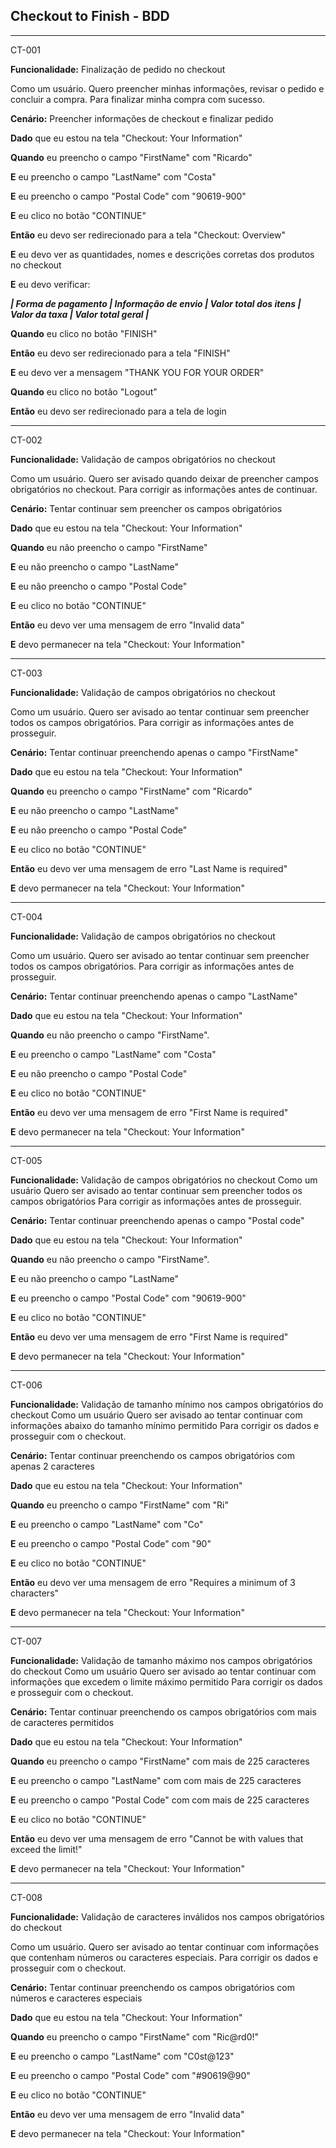 ## Checkout to Finish - BDD

---
CT-001

**Funcionalidade:** Finalização de pedido no checkout

Como um usuário.
Quero preencher minhas informações, revisar o pedido e concluir a compra.
Para finalizar minha compra com sucesso.

**Cenário:** Preencher informações de checkout e finalizar pedido

**Dado** que eu estou na tela "Checkout: Your Information"

**Quando** eu preencho o campo "FirstName" com "Ricardo"

**E** eu preencho o campo "LastName" com "Costa"

**E** eu preencho o campo "Postal Code" com "90619-900"

**E** eu clico no botão "CONTINUE"

**Então** eu devo ser redirecionado para a tela "Checkout: Overview"

**E** eu devo ver as quantidades, nomes e descrições corretas dos produtos no checkout

**E** eu devo verificar:

**_| Forma de pagamento | Informação de envio | Valor total dos itens | Valor da taxa | Valor total geral |_**

**Quando** eu clico no botão "FINISH"

**Então** eu devo ser redirecionado para a tela "FINISH"

**E** eu devo ver a mensagem "THANK YOU FOR YOUR ORDER"

**Quando** eu clico no botão "Logout"

**Então** eu devo ser redirecionado para a tela de login

---
CT-002

**Funcionalidade:** Validação de campos obrigatórios no checkout

Como um usuário.
Quero ser avisado quando deixar de preencher campos obrigatórios no checkout.
Para corrigir as informações antes de continuar.

**Cenário:** Tentar continuar sem preencher os campos obrigatórios

**Dado** que eu estou na tela "Checkout: Your Information"

**Quando** eu não preencho o campo "FirstName"

**E** eu não preencho o campo "LastName"

**E** eu não preencho o campo "Postal Code"

**E** eu clico no botão "CONTINUE"

**Então** eu devo ver uma mensagem de erro "Invalid data"

**E** devo permanecer na tela "Checkout: Your Information"

---
CT-003

**Funcionalidade:** Validação de campos obrigatórios no checkout

Como um usuário.
Quero ser avisado ao tentar continuar sem preencher todos os campos obrigatórios.
Para corrigir as informações antes de prosseguir.

**Cenário:** Tentar continuar preenchendo apenas o campo "FirstName"

**Dado** que eu estou na tela "Checkout: Your Information"

**Quando** eu preencho o campo "FirstName" com "Ricardo"

**E** eu não preencho o campo "LastName"

**E** eu não preencho o campo "Postal Code"

**E** eu clico no botão "CONTINUE"

**Então** eu devo ver uma mensagem de erro "Last Name is required"

**E** devo permanecer na tela "Checkout: Your Information"

---
CT-004

**Funcionalidade:** Validação de campos obrigatórios no checkout

Como um usuário.
Quero ser avisado ao tentar continuar sem preencher todos os campos obrigatórios.
Para corrigir as informações antes de prosseguir.

**Cenário:** Tentar continuar preenchendo apenas o campo "LastName"

**Dado** que eu estou na tela "Checkout: Your Information"

**Quando** eu não preencho o campo "FirstName".

**E** eu preencho o campo "LastName" com "Costa"

**E** eu não preencho o campo "Postal Code"

**E** eu clico no botão "CONTINUE"

**Então** eu devo ver uma mensagem de erro "First Name is required"

**E** devo permanecer na tela "Checkout: Your Information"

---
CT-005

**Funcionalidade:** Validação de campos obrigatórios no checkout
Como um usuário
Quero ser avisado ao tentar continuar sem preencher todos os campos obrigatórios
Para corrigir as informações antes de prosseguir.

**Cenário:** Tentar continuar preenchendo apenas o campo "Postal code"

**Dado** que eu estou na tela "Checkout: Your Information"

**Quando** eu não preencho o campo "FirstName".

**E** eu não preencho o campo "LastName"

**E** eu preencho o campo "Postal Code" com "90619-900"

**E** eu clico no botão "CONTINUE"

**Então** eu devo ver uma mensagem de erro "First Name is required"

**E** devo permanecer na tela "Checkout: Your Information"

---
CT-006

**Funcionalidade:** Validação de tamanho mínimo nos campos obrigatórios do checkout
Como um usuário
Quero ser avisado ao tentar continuar com informações abaixo do tamanho mínimo permitido
Para corrigir os dados e prosseguir com o checkout.

**Cenário:** Tentar continuar preenchendo os campos obrigatórios com apenas 2 caracteres

**Dado** que eu estou na tela "Checkout: Your Information"

**Quando** eu preencho o campo "FirstName" com "Ri"

**E** eu preencho o campo "LastName" com "Co"

**E** eu preencho o campo "Postal Code" com "90"

**E** eu clico no botão "CONTINUE"

**Então** eu devo ver uma mensagem de erro "Requires a minimum of 3 characters"

**E** devo permanecer na tela "Checkout: Your Information"

---
CT-007

**Funcionalidade:** Validação de tamanho máximo nos campos obrigatórios do checkout
Como um usuário
Quero ser avisado ao tentar continuar com informações que excedem o limite máximo permitido
Para corrigir os dados e prosseguir com o checkout.

**Cenário:** Tentar continuar preenchendo os campos obrigatórios com mais de caracteres permitidos

**Dado** que eu estou na tela "Checkout: Your Information"

**Quando** eu preencho o campo "FirstName" com mais de 225 caracteres

**E** eu preencho o campo "LastName" com com mais de 225 caracteres

**E** eu preencho o campo "Postal Code" com com mais de 225 caracteres

**E** eu clico no botão "CONTINUE"

**Então** eu devo ver uma mensagem de erro "Cannot be with values that exceed the limit!"

**E** devo permanecer na tela "Checkout: Your Information"

---
CT-008

**Funcionalidade:** Validação de caracteres inválidos nos campos obrigatórios do checkout

Como um usuário.
Quero ser avisado ao tentar continuar com informações que contenham números ou caracteres especiais.
Para corrigir os dados e prosseguir com o checkout.

**Cenário:** Tentar continuar preenchendo os campos obrigatórios com números e caracteres especiais

**Dado** que eu estou na tela "Checkout: Your Information"

**Quando** eu preencho o campo "FirstName" com "Ric@rd0!"

**E** eu preencho o campo "LastName" com "C0st@123"

**E** eu preencho o campo "Postal Code" com "#90619@90"

**E** eu clico no botão "CONTINUE"

**Então** eu devo ver uma mensagem de erro "Invalid data"

**E** devo permanecer na tela "Checkout: Your Information"